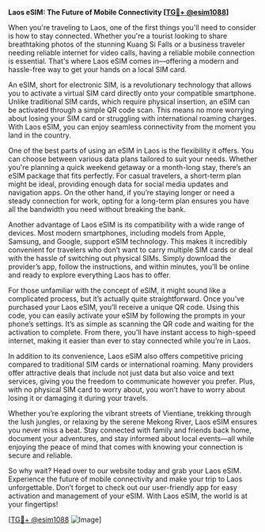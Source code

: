 **Laos eSIM: The Future of Mobile Connectivity [[TG💪+ @esim1088](https://t.me/s/esim1088)]**

When you're traveling to Laos, one of the first things you'll need to consider is how to stay connected. Whether you're a tourist looking to share breathtaking photos of the stunning Kuang Si Falls or a business traveler needing reliable internet for video calls, having a reliable mobile connection is essential. That's where Laos eSIM comes in—offering a modern and hassle-free way to get your hands on a local SIM card.

An eSIM, short for electronic SIM, is a revolutionary technology that allows you to activate a virtual SIM card directly onto your compatible smartphone. Unlike traditional SIM cards, which require physical insertion, an eSIM can be activated through a simple QR code scan. This means no more worrying about losing your SIM card or struggling with international roaming charges. With Laos eSIM, you can enjoy seamless connectivity from the moment you land in the country.

One of the best parts of using an eSIM in Laos is the flexibility it offers. You can choose between various data plans tailored to suit your needs. Whether you're planning a quick weekend getaway or a month-long stay, there’s an eSIM package that fits perfectly. For casual travelers, a short-term plan might be ideal, providing enough data for social media updates and navigation apps. On the other hand, if you’re staying longer or need a steady connection for work, opting for a long-term plan ensures you have all the bandwidth you need without breaking the bank.

Another advantage of Laos eSIM is its compatibility with a wide range of devices. Most modern smartphones, including models from Apple, Samsung, and Google, support eSIM technology. This makes it incredibly convenient for travelers who don’t want to carry multiple SIM cards or deal with the hassle of switching out physical SIMs. Simply download the provider’s app, follow the instructions, and within minutes, you’ll be online and ready to explore everything Laos has to offer.

For those unfamiliar with the concept of eSIM, it might sound like a complicated process, but it’s actually quite straightforward. Once you’ve purchased your Laos eSIM, you’ll receive a unique QR code. Using this code, you can easily activate your eSIM by following the prompts in your phone’s settings. It’s as simple as scanning the QR code and waiting for the activation to complete. From there, you’ll have instant access to high-speed internet, making it easier than ever to stay connected while you’re in Laos.

In addition to its convenience, Laos eSIM also offers competitive pricing compared to traditional SIM cards or international roaming. Many providers offer attractive deals that include not just data but also voice and text services, giving you the freedom to communicate however you prefer. Plus, with no physical SIM card to worry about, you won’t have to worry about losing it or damaging it during your travels.

Whether you’re exploring the vibrant streets of Vientiane, trekking through the lush jungles, or relaxing by the serene Mekong River, Laos eSIM ensures you never miss a beat. Stay connected with family and friends back home, document your adventures, and stay informed about local events—all while enjoying the peace of mind that comes with knowing your connection is secure and reliable.

So why wait? Head over to our website today and grab your Laos eSIM. Experience the future of mobile connectivity and make your trip to Laos unforgettable. Don’t forget to check out our user-friendly app for easy activation and management of your eSIM. With Laos eSIM, the world is at your fingertips!

[[TG💪+ @esim1088](https://t.me/s/esim1088) ![Image](https://i.postimg.cc/Y0z9fWf4/image.png)]